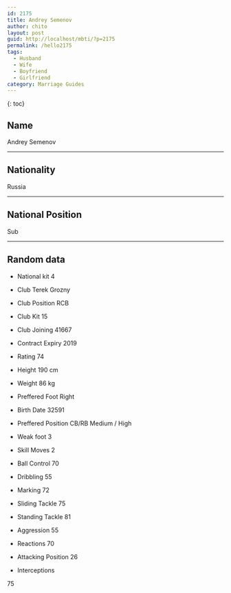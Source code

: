 ```yaml
---
id: 2175
title: Andrey Semenov
author: chito
layout: post
guid: http://localhost/mbti/?p=2175
permalink: /hello2175
tags:
  - Husband
  - Wife
  - Boyfriend
  - Girlfriend
category: Marriage Guides
---
```



{: toc}


## Name  
Andrey Semenov 

* * *

## Nationality  
Russia 

* * *

## National Position  
Sub 

* * *

## Random data 

  * National kit 
4 

  * Club 
Terek Grozny 

  * Club Position 
RCB 

  * Club Kit 
15 

  * Club Joining 
41667 

  * Contract Expiry 
2019 

  * Rating 
74 

  * Height 
190 cm 

  * Weight 
86 kg 

  * Preffered Foot 
Right 

  * Birth Date 
32591 

  * Preffered Position 
CB/RB Medium / High 

  * Weak foot 
3 

  * Skill Moves 
2 

  * Ball Control 
70 

  * Dribbling 
55 

  * Marking 
72 

  * Sliding Tackle 
75 

  * Standing Tackle 
81 

  * Aggression 
55 

  * Reactions 
70 

  * Attacking Position 
26 

  * Interceptions 

75</ul>